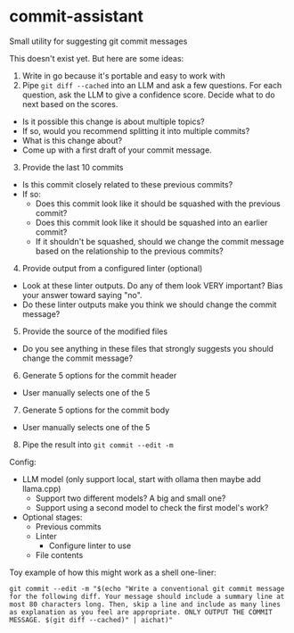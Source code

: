 # commit-assistant

Small utility for suggesting git commit messages

This doesn't exist yet. But here are some ideas:

1. Write in go because it's portable and easy to work with
2. Pipe `git diff --cached` into an LLM and ask a few questions. For each question, ask the LLM to give a confidence score. Decide what to do next based on the scores.

- Is it possible this change is about multiple topics?
- If so, would you recommend splitting it into multiple commits?
- What is this change about?
- Come up with a first draft of your commit message.

3. Provide the last 10 commits

- Is this commit closely related to these previous commits?
- If so:
  - Does this commit look like it should be squashed with the previous commit?
  - Does this commit look like it should be squashed into an earlier commit?
  - If it shouldn't be squashed, should we change the commit message based on the relationship to the previous commits?

4. Provide output from a configured linter (optional)

- Look at these linter outputs. Do any of them look VERY important? Bias your answer toward saying "no".
- Do these linter outputs make you think we should change the commit message?

5. Provide the source of the modified files

- Do you see anything in these files that strongly suggests you should change the commit message?

6. Generate 5 options for the commit header

- User manually selects one of the 5

7. Generate 5 options for the commit body

- User manually selects one of the 5

8. Pipe the result into `git commit --edit -m`

Config:

- LLM model (only support local, start with ollama then maybe add llama.cpp)
  - Support two different models? A big and small one?
  - Support using a second model to check the first model's work?
- Optional stages:
  - Previous commits
  - Linter
    - Configure linter to use
  - File contents

Toy example of how this might work as a shell one-liner:

```
git commit --edit -m "$(echo "Write a conventional git commit message for the following diff. Your message should include a summary line at most 80 characters long. Then, skip a line and include as many lines as explanation as you feel are appropriate. ONLY OUTPUT THE COMMIT MESSAGE. $(git diff --cached)" | aichat)"
```

```

```
